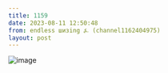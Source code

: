 ```yaml
---
title: 1159
date: 2023-08-11 12:50:48
from: endless шизing ⍼ (channel1162404975)
layout: post
---
```


![image](photos/photo_160@11-08-2023_12-50-48.jpg)


